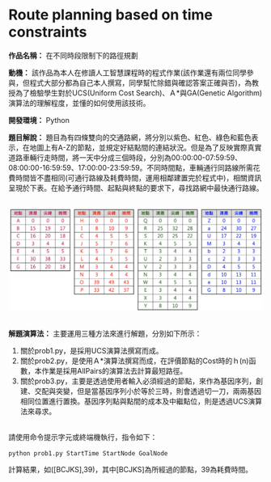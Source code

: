 # Route planning based on time constraints

**作品名稱：** 在不同時段限制下的路徑規劃
	
**動機：** 該作品為本人在修讀人工智慧課程時的程式作業(該作業還有兩位同學參與，但程式大部分都為自己本人撰寫，同學幫忙除錯與確認答案正確與否)，為教授為了檢驗學生對於UCS(Uniform Cost Search)、Ａ*與GA(Genetic Algorithm)演算法的理解程度，並懂的如何使用該技術。

**開發環境：** Python

**題目解說：** 題目為有四條雙向的交通路網，將分別以紫色、紅色、綠色和藍色表示，在地圖上有A-Z的節點，並規定好結點間的連結狀況。但是為了反映實際真實道路車輛行走時間，將一天中分成三個時段，分別為00:00:00-07:59:59、08:00:00-16:59:59、17:00:00-23:59:59。不同時間點，車輛通行同路線所需花費時間皆不盡相同(可通行路線及耗費時間，運用相鄰建置完於程式中)，相關資訊呈現於下表。在給予通行時間、起點與終點的要求下，尋找路網中最快通行路線。

<br>
<div align="center">
	<img src="./路線資訊.png" alt="Editor" width="500">
</div>
<br>

**解題演算法：** 
主要運用三種方法來進行解題，分別如下所示：
<br>
1. 關於prob1.py，是採用UCS演算法撰寫而成。
2. 關於prob2.py，是使用Ａ*演算法撰寫而成，在評價節點的Cost時的ｈ(n)函數，本作業是採用AllPairs的演算法去計算最短路徑。
3. 關於prob3.py，主要是透過使用者輸入必須經過的節點，來作為基因序列，創建、交配與突變，但是當基因序列小於等於三時，則會透過切一刀，兩兩基因相同位置進行置換。基因序列點與點間的成本及中繼點位，則是透過UCS演算法來尋求。
<br>
請使用命令提示字元或終端機執行，指令如下：
<br>

```python
python prob1.py StartTime StartNode GoalNode
```

計算結果，如([BCJKS],39)，其中[BCJKS]為所經過的節點，39為耗費時間。
